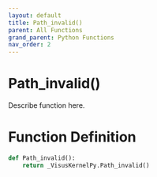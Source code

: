 ```yaml
---
layout: default
title: Path_invalid()
parent: All Functions
grand_parent: Python Functions
nav_order: 2
---
```


# Path_invalid()

Describe function here.

# Function Definition

```python
def Path_invalid():
    return _VisusKernelPy.Path_invalid()
```